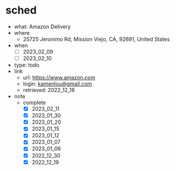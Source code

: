 # sched

- what: Amazon Delivery
- where
  - 25725 Jeronimo Rd, Mission Viejo, CA, 92691, United States
- when
  - [ ] 2023_02_09
  - [ ] 2023_02_10
- type: todo
- link
  - url: https://www.amazon.com
  - login: kamenlou@gmail.com
  - retrieved: 2022_12_18
- note
  - complete
    - [x] 2023_02_11
    - [x] 2023_01_30
    - [x] 2023_01_20
    - [x] 2023_01_15
    - [x] 2023_01_12
    - [x] 2023_01_07
    - [x] 2023_01_06
    - [x] 2022_12_30
    - [x] 2022_12_19
